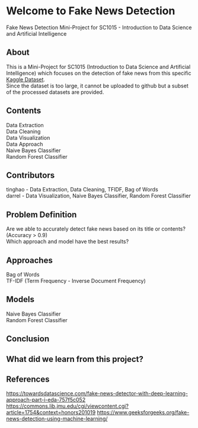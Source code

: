 # Welcome to Fake News Detection
Fake News Detection Mini-Project for SC1015 - Introduction to Data Science and Artificial Intelligence

## About
This is a Mini-Project for SC1015 (Introduction to Data Science and Artificial Intelligence) which focuses on the detection of fake news from this specific [Kaggle Dataset](https://www.kaggle.com/datasets/saurabhshahane/fake-news-classification/data ). \
Since the dataset is too large, it cannot be uploaded to github but a subset of the processed datasets are provided.

## Contents
Data Extraction \
Data Cleaning \
Data Visualization \
Data Approach \
Naive Bayes Classifier \
Random Forest Classifier 

## Contributors
tinghao - Data Extraction, Data Cleaning, TFIDF, Bag of Words \
darrel - Data Visualization, Naive Bayes Classifier, Random Forest Classifier

## Problem Definition
Are we able to accurately detect fake news based on its title or contents? (Accuracy > 0.9) \
Which approach and model have the best results?

## Approaches
Bag of Words \
TF-IDF (Term Frequency - Inverse Document Frequency)

## Models
Naive Bayes Classifier \
Random Forest Classifier

## Conclusion

## What did we learn from this project?

## References
https://towardsdatascience.com/fake-news-detector-with-deep-learning-approach-part-i-eda-757f5c052 
https://commons.lib.jmu.edu/cgi/viewcontent.cgi?article=1754&context=honors201019 
https://www.geeksforgeeks.org/fake-news-detection-using-machine-learning/
